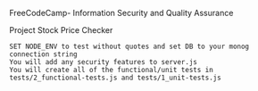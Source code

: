 FreeCodeCamp- Information Security and Quality Assurance

Project Stock Price Checker

    SET NODE_ENV to test without quotes and set DB to your monog connection string
    You will add any security features to server.js
    You will create all of the functional/unit tests in tests/2_functional-tests.js and tests/1_unit-tests.js

